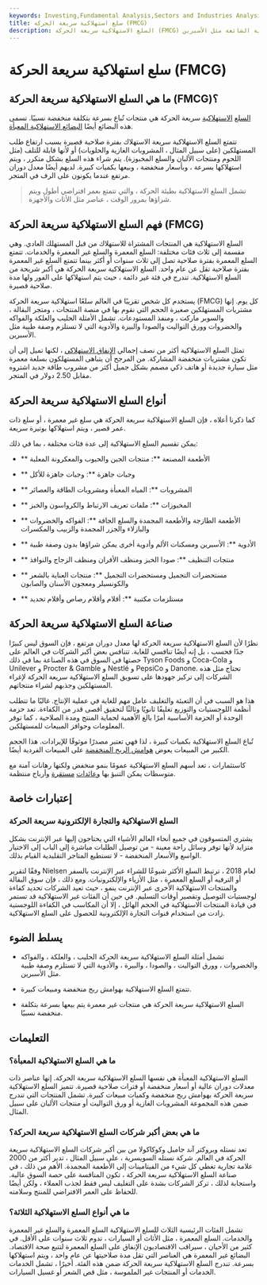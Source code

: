 ```yaml
---
keywords: Investing,Fundamental Analysis,Sectors and Industries Analysis,Sectors and Industries
title: سلع استهلاكية سريعة الحركة (FMCG)
description: السلع الاستهلاكية سريعة الحركة (FMCG) هي منتجات أرخص تباع بسرعة مثل الحليب والعلكة والفواكه والخضروات والصودا والبيرة والأدوية الشائعة مثل الأسبرين.
---
```


# سلع استهلاكية سريعة الحركة (FMCG)
## ما هي السلع الاستهلاكية سريعة الحركة (FMCG)؟

[السلع](/consumer-goods) [الاستهلاكية](/consumer-goods) سريعة الحركة هي منتجات تُباع بسرعة بتكلفة منخفضة نسبيًا. تسمى هذه البضائع أيضًا [البضائع الاستهلاكية المعبأة](/cpg).

تتمتع السلع الاستهلاكية سريعة الاستهلاك بفترة صلاحية قصيرة بسبب ارتفاع طلب المستهلكين (على سبيل المثال ، المشروبات الغازية والحلويات) أو لأنها قابلة للتلف (مثل اللحوم ومنتجات الألبان والسلع المخبوزة). يتم شراء هذه السلع بشكل متكرر ، ويتم استهلاكها بسرعة ، وبأسعار منخفضة ، وبيعها بكميات كبيرة. لديهم أيضًا معدل دوران مرتفع عندما يكونون على الرف في المتجر.

> تشمل السلع الاستهلاكية بطيئة الحركة ، والتي تتمتع بعمر افتراضي أطول ويتم شراؤها بمرور الوقت ، عناصر مثل الأثاث والأجهزة.

>

## فهم السلع الاستهلاكية سريعة الحركة (FMCG)

السلع الاستهلاكية هي المنتجات المشتراة للاستهلاك من قبل المستهلك العادي. وهي مقسمة إلى ثلاث فئات مختلفة: السلع المعمرة والسلع غير المعمرة والخدمات. تتمتع السلع المعمرة بفترة صلاحية تصل إلى ثلاث سنوات أو أكثر بينما تتمتع السلع غير المعمرة بفترة صلاحية تقل عن عام واحد. السلع الاستهلاكية سريعة الحركة هي أكبر شريحة من السلع الاستهلاكية. تندرج في فئة غير دائمة ، حيث يتم استهلاكها على الفور ولها مدة صلاحية قصيرة.

يستخدم كل شخص تقريبًا في العالم سلعًا استهلاكية سريعة الحركة (FMCG) كل يوم. إنها مشتريات المستهلكين صغيرة الحجم التي نقوم بها في منصة المنتجات ، ومتجر البقالة ، والسوبر ماركت ، ومنفذ المستودعات. تشمل الأمثلة الحليب والعلكة والفواكه والخضروات وورق التواليت والصودا والبيرة والأدوية التي لا تستلزم وصفة طبية مثل الأسبرين.

تمثل السلع الاستهلاكية أكثر من نصف إجمالي [الإنفاق الاستهلاكي](/consumer-spending) ، لكنها تميل إلى أن تكون مشتريات منخفضة المشاركة. من المرجح أن يتباهى المستهلكون بسلعة معمرة مثل سيارة جديدة أو هاتف ذكي مصمم بشكل جميل أكثر من مشروب طاقة جديد اشتروه مقابل 2.50 دولار في المتجر.

## أنواع السلع الاستهلاكية سريعة الحركة

كما ذكرنا أعلاه ، فإن السلع الاستهلاكية سريعة الحركة هي سلع غير معمرة ، أو سلع ذات عمر قصير ، ويتم استهلاكها بوتيرة سريعة.

يمكن تقسيم السلع الاستهلاكية إلى عدة فئات مختلفة ، بما في ذلك:

- ** الأطعمة المصنعة **: منتجات الجبن والحبوب والمعكرونة المعلبة

- ** وجبات جاهزة **: وجبات جاهزة للأكل

- ** المشروبات **: المياه المعبأة ومشروبات الطاقة والعصائر

- ** المخبوزات **: ملفات تعريف الارتباط والكرواسون والخبز

- ** الأطعمة الطازجة والأطعمة المجمدة والسلع الجافة **: الفواكه والخضروات والبازلاء والجزر المجمدة والزبيب والمكسرات

- ** الأدوية **: الأسبرين ومسكنات الألم وأدوية أخرى يمكن شراؤها بدون وصفة طبية

- ** منتجات التنظيف **: صودا الخبز ومنظف الأفران ومنظف الزجاج والنوافذ

- ** مستحضرات التجميل ومستحضرات التجميل **: منتجات العناية بالشعر والكونسيلر ومعجون الأسنان والصابون

- ** مستلزمات مكتبية **: أقلام وأقلام رصاص وأقلام تحديد

## صناعة السلع الاستهلاكية سريعة الحركة

نظرًا لأن السلع الاستهلاكية سريعة الحركة لها معدل دوران مرتفع ، فإن السوق ليس كبيرًا جدًا فحسب ، بل إنه أيضًا تنافسي للغاية. تتنافس بعض أكبر الشركات في العالم على حصتها في السوق في هذه الصناعة بما في ذلك Tyson Foods و Coca-Cola و Unilever و Procter & Gamble و Nestlé و PepsiCo و Danone. تحتاج مثل هذه الشركات إلى تركيز جهودها على تسويق السلع الاستهلاكية سريعة الحركة لإغراء المستهلكين وجذبهم لشراء منتجاتهم.

هذا هو السبب في أن التعبئة والتغليف عامل مهم للغاية في عملية الإنتاج. غالبًا ما تتطلب أنظمة اللوجستيات والتوزيع تغليفًا ثانويًا وثالثًا لتحقيق أقصى قدر من الكفاءة. تعد حزمة الوحدة أو الحزمة الأساسية أمرًا بالغ الأهمية لحماية المنتج ومدة الصلاحية ، كما توفر المعلومات وحوافز المبيعات للمستهلكين.

تُباع السلع الاستهلاكية بكميات كبيرة ، لذا فهي تعتبر مصدرًا موثوقًا للإيرادات. هذا الحجم الكبير من المبيعات يعوض [هوامش الربح المنخفضة](/profitmargin) على المبيعات الفردية أيضًا.

كاستثمارات ، تعد أسهم السلع الاستهلاكية عمومًا بنمو منخفض ولكنها رهانات آمنة مع متوسطات يمكن التنبؤ بها [وعائدات](/margin) [مستقرة](/margin) وأرباح منتظمة.

## إعتبارات خاصة

### السلع الاستهلاكية والتجارة الإلكترونية سريعة الحركة

يشتري المتسوقون في جميع أنحاء العالم الأشياء التي يحتاجون إليها عبر الإنترنت بشكل متزايد لأنها توفر وسائل راحة معينة - من توصيل الطلبات مباشرة إلى الباب إلى الاختيار الواسع والأسعار المنخفضة - لا تستطيع المتاجر التقليدية القيام بذلك.

وفقًا لتقرير Nielsen لعام 2018 ، ترتبط السلع الأكثر شيوعًا للشراء عبر الإنترنت بالسفر أو الترفيه أو السلع المعمرة ، مثل الأزياء والإلكترونيات. ومع ذلك ، فإن سوق البقالة والمنتجات الاستهلاكية الأخرى عبر الإنترنت ينمو ، حيث تعيد الشركات تحديد كفاءة لوجستيات التوصيل وتقصير أوقات التسليم. في حين أن الفئات غير الاستهلاكية قد تستمر في قيادة المنتجات الاستهلاكية في الحجم الهائل ، إلا أن المكاسب في الكفاءة اللوجستية زادت من استخدام قنوات التجارة الإلكترونية للحصول على السلع الاستهلاكية.

## يسلط الضوء

- تشمل أمثلة السلع الاستهلاكية سريعة الحركة الحليب ، والعلكة ، والفواكه والخضروات ، وورق التواليت ، والصودا ، والبيرة ، والأدوية التي لا تستلزم وصفة طبية مثل الأسبرين.

- تتمتع السلع الاستهلاكية بهوامش ربح منخفضة ومبيعات كبيرة.

- السلع الاستهلاكية سريعة الحركة هي منتجات غير معمرة يتم بيعها بسرعة بتكلفة منخفضة نسبيًا.

## التعليمات

### ما هي السلع الاستهلاكية المعبأة؟

السلع الاستهلاكية المعبأة هي نفسها السلع الاستهلاكية سريعة الحركة. إنها عناصر ذات معدلات دوران عالية أو أسعار منخفضة أو فترات صلاحية قصيرة. تتميز السلع الاستهلاكية سريعة الحركة بهوامش ربح منخفضة وكميات مبيعات كبيرة. تشمل المنتجات التي تندرج ضمن هذه المجموعة المشروبات الغازية أو ورق التواليت أو منتجات الألبان على سبيل المثال.

### ما هي بعض أكبر شركات السلع الاستهلاكية سريعة الحركة؟

تعد نستله وبروكتر آند جامبل وكوكاكولا من بين أكبر شركات السلع الاستهلاكية سريعة الحركة في العالم. شركة نستله السويسرية ، على سبيل المثال ، تدير أكثر من 2000 علامة تجارية تغطي كل شيء من الفيتامينات إلى الأطعمة المجمدة. الأهم من ذلك ، في صناعة السلع الاستهلاكية سريعة الحركة ، تكون المنافسة على حصة السوق عالية. واستجابة لذلك ، تركز الشركات بشدة على التغليف ليس فقط لجذب العملاء ، ولكن أيضًا للحفاظ على العمر الافتراضي للمنتج وسلامته.

### ما هي أنواع السلع الاستهلاكية الثلاثة؟

تشمل الفئات الرئيسية الثلاث للسلع الاستهلاكية السلع المعمرة والسلع غير المعمرة والخدمات. السلع المعمرة ، مثل الأثاث أو السيارات ، تدوم ثلاث سنوات على الأقل. في كثير من الأحيان ، سيراقب الاقتصاديون الإنفاق على السلع المعمرة لتتبع صحة الاقتصاد. البضائع غير المعمرة هي العناصر التي تقل مدة صلاحيتها عن عام واحد ، ويتم استهلاكها بسرعة. تندرج السلع الاستهلاكية سريعة الحركة ضمن هذه الفئة. أخيرًا ، تشمل الخدمات الخدمات أو المنتجات غير الملموسة ، مثل قص الشعر أو غسيل السيارات.

